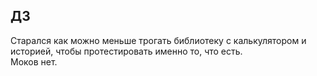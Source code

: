 ## ДЗ

Старался как можно меньше трогать библиотеку с калькулятором и историей, чтобы протестировать именно то, что есть.  
Моков нет.